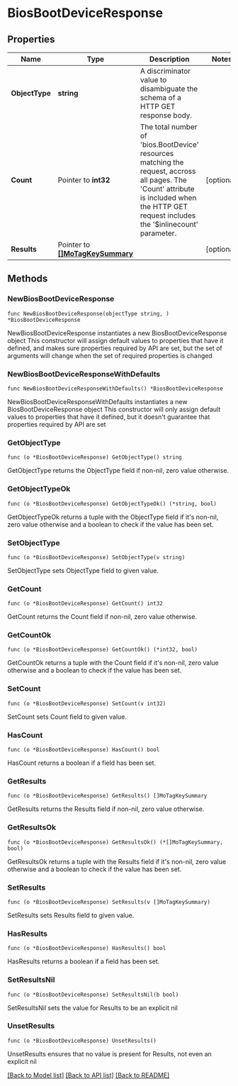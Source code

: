 # BiosBootDeviceResponse

## Properties

Name | Type | Description | Notes
------------ | ------------- | ------------- | -------------
**ObjectType** | **string** | A discriminator value to disambiguate the schema of a HTTP GET response body. | 
**Count** | Pointer to **int32** | The total number of &#39;bios.BootDevice&#39; resources matching the request, accross all pages. The &#39;Count&#39; attribute is included when the HTTP GET request includes the &#39;$inlinecount&#39; parameter. | [optional] 
**Results** | Pointer to [**[]MoTagKeySummary**](MoTagKeySummary.md) |  | [optional] 

## Methods

### NewBiosBootDeviceResponse

`func NewBiosBootDeviceResponse(objectType string, ) *BiosBootDeviceResponse`

NewBiosBootDeviceResponse instantiates a new BiosBootDeviceResponse object
This constructor will assign default values to properties that have it defined,
and makes sure properties required by API are set, but the set of arguments
will change when the set of required properties is changed

### NewBiosBootDeviceResponseWithDefaults

`func NewBiosBootDeviceResponseWithDefaults() *BiosBootDeviceResponse`

NewBiosBootDeviceResponseWithDefaults instantiates a new BiosBootDeviceResponse object
This constructor will only assign default values to properties that have it defined,
but it doesn't guarantee that properties required by API are set

### GetObjectType

`func (o *BiosBootDeviceResponse) GetObjectType() string`

GetObjectType returns the ObjectType field if non-nil, zero value otherwise.

### GetObjectTypeOk

`func (o *BiosBootDeviceResponse) GetObjectTypeOk() (*string, bool)`

GetObjectTypeOk returns a tuple with the ObjectType field if it's non-nil, zero value otherwise
and a boolean to check if the value has been set.

### SetObjectType

`func (o *BiosBootDeviceResponse) SetObjectType(v string)`

SetObjectType sets ObjectType field to given value.


### GetCount

`func (o *BiosBootDeviceResponse) GetCount() int32`

GetCount returns the Count field if non-nil, zero value otherwise.

### GetCountOk

`func (o *BiosBootDeviceResponse) GetCountOk() (*int32, bool)`

GetCountOk returns a tuple with the Count field if it's non-nil, zero value otherwise
and a boolean to check if the value has been set.

### SetCount

`func (o *BiosBootDeviceResponse) SetCount(v int32)`

SetCount sets Count field to given value.

### HasCount

`func (o *BiosBootDeviceResponse) HasCount() bool`

HasCount returns a boolean if a field has been set.

### GetResults

`func (o *BiosBootDeviceResponse) GetResults() []MoTagKeySummary`

GetResults returns the Results field if non-nil, zero value otherwise.

### GetResultsOk

`func (o *BiosBootDeviceResponse) GetResultsOk() (*[]MoTagKeySummary, bool)`

GetResultsOk returns a tuple with the Results field if it's non-nil, zero value otherwise
and a boolean to check if the value has been set.

### SetResults

`func (o *BiosBootDeviceResponse) SetResults(v []MoTagKeySummary)`

SetResults sets Results field to given value.

### HasResults

`func (o *BiosBootDeviceResponse) HasResults() bool`

HasResults returns a boolean if a field has been set.

### SetResultsNil

`func (o *BiosBootDeviceResponse) SetResultsNil(b bool)`

 SetResultsNil sets the value for Results to be an explicit nil

### UnsetResults
`func (o *BiosBootDeviceResponse) UnsetResults()`

UnsetResults ensures that no value is present for Results, not even an explicit nil

[[Back to Model list]](../README.md#documentation-for-models) [[Back to API list]](../README.md#documentation-for-api-endpoints) [[Back to README]](../README.md)


